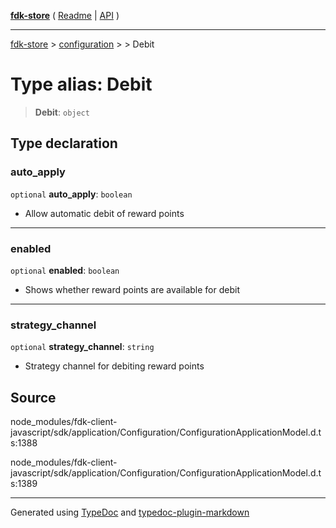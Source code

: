 [**fdk-store**](../../../README.md) ( [Readme](../../../README.md) \| [API](../../../API.md) )

---

[fdk-store](../../../API.md) > [configuration](../../README.md) > [<internal>](../README.md) > Debit

# Type alias: Debit

> **Debit**: `object`

## Type declaration

### auto_apply

`optional` **auto_apply**: `boolean`

- Allow automatic debit of reward points

---

### enabled

`optional` **enabled**: `boolean`

- Shows whether reward points are available for debit

---

### strategy_channel

`optional` **strategy_channel**: `string`

- Strategy channel for debiting reward points

## Source

node_modules/fdk-client-javascript/sdk/application/Configuration/ConfigurationApplicationModel.d.ts:1388

node_modules/fdk-client-javascript/sdk/application/Configuration/ConfigurationApplicationModel.d.ts:1389

---

Generated using [TypeDoc](https://typedoc.org/) and [typedoc-plugin-markdown](https://www.npmjs.com/package/typedoc-plugin-markdown)
